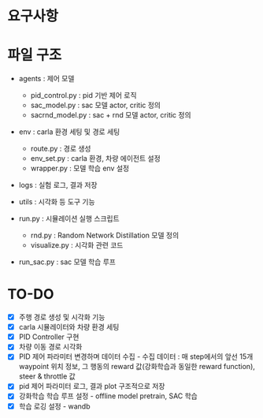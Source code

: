 # 요구사항

# 파일 구조
- agents : 제어 모델 
  - pid_control.py : pid 기반 제어 로직 
  - sac_model.py : sac 모델 actor, critic 정의
  - sacrnd_model.py : sac + rnd 모델 actor, critic 정의

- env : carla 환경 세팅 및 경로 세팅
  - route.py : 경로 생성 
  - env_set.py : carla 환경, 차량 에이전트 설정 
  - wrapper.py : 모델 학습 env 설정 

- logs : 실험 로그, 결과 저장

- utils : 시각화 등 도구 기능

- run.py : 시뮬레이션 실행 스크립트 
  - rnd.py : Random Network Distillation 모델 정의 
  - visualize.py : 시각화 관련 코드 

- run_sac.py : sac 모델 학습 루프
# TO-DO 
- [X] 주행 경로 생성 및 시각화 기능
- [X] carla 시뮬레이터와 차량 환경 세팅 
- [X] PID Controller 구현
- [X] 차량 이동 경로 시각화 
- [X] PID 제어 파라미터 변경하며 데이터 수집 
      - 수집 데이터 : 매 step에서의 앞선 15개 waypoint 위치 정보, 그 행동의 reward 값(강화학습과 동일한 reward function), steer & throttle 값 
- [X] pid 제어 파라미터 로그, 결과 plot 구조적으로 저장
- [X] 강화학습 학습 루프 설정 - offline model pretrain, SAC 학습
- [X] 학습 로깅 설정 - wandb

